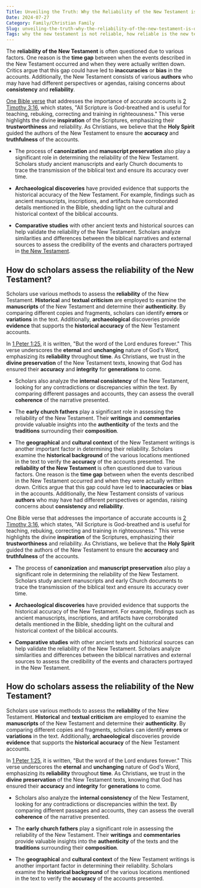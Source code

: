 ```yaml
---
Title: Unveiling the Truth: Why the Reliability of the New Testament is Questioned
Date: 2024-07-27
Category: Family/Christian Family
Slug: unveiling-the-truth-why-the-reliability-of-the-new-testament-is-questioned
Tags: why the new testament is not reliable, how reliable is the new testament, reliability of the new testament, how accurate is the new testament, new testament reliability, the reliability of the new testament, family, christian family
---
```

The **reliability of the New Testament** is often questioned due to various factors. One reason is the **time gap** between when the events described in the New Testament occurred and when they were actually written down. Critics argue that this gap could have led to **inaccuracies** or **bias** in the accounts. Additionally, the New Testament consists of various **authors** who may have had different perspectives or agendas, raising concerns about **consistency** and **reliability**.

[One Bible verse](/10-ways-christianity-transforms-daily-life-a-comprehensive-guide) that addresses the importance of accurate accounts is [2 Timothy 3:16](https://www.bibleref.com/2-Timothy/3/2-Timothy-3-16.html), which states, "All Scripture is God-breathed and is useful for teaching, rebuking, correcting and training in righteousness." This verse highlights the divine **inspiration** of the Scriptures, emphasizing their **trustworthiness** and reliability. As Christians, we believe that the **Holy Spirit** guided the authors of the New Testament to ensure the **accuracy** and **truthfulness** of the accounts.

- The process of **canonization** and **manuscript preservation** also play a significant role in determining the reliability of the New Testament. Scholars study ancient manuscripts and early Church documents to trace the transmission of the biblical text and ensure its accuracy over time.
  
- **Archaeological discoveries** have provided evidence that supports the historical accuracy of the New Testament. For example, findings such as ancient manuscripts, inscriptions, and artifacts have corroborated details mentioned in the Bible, shedding light on the cultural and historical context of the biblical accounts.
  
- **Comparative studies** with other ancient texts and historical sources can help validate the reliability of the New Testament. Scholars analyze similarities and differences between the biblical narratives and external sources to assess the credibility of the events and characters portrayed in [the New Testament](/unveiling-the-gospel-of-thomas-ultimate-guide-and-pdf-download).


## How do scholars assess the reliability of the New Testament?

Scholars use various methods to assess the **reliability** of the New Testament. **Historical** and **textual criticism** are employed to examine the **manuscripts** of the New Testament and determine their **authenticity**. By comparing different copies and fragments, scholars can identify **errors** or **variations** in the text. Additionally, **archaeological** discoveries provide **evidence** that supports the **historical accuracy** of the New Testament accounts.

In [1 Peter 1:25](https://www.bibleref.com/1-Peter/1/1-Peter-1-25.html), it is written, "But the word of the Lord endures forever." This verse underscores the **eternal** and **unchanging** nature of God's Word, emphasizing its **reliability** throughout **time**. As Christians, we trust in the **divine preservation** of the New Testament texts, knowing that God has ensured their **accuracy** and **integrity** for **generations** to come.

- Scholars also analyze the **internal consistency** of the New Testament, looking for any contradictions or discrepancies within the text. By comparing different passages and accounts, they can assess the overall **coherence** of the narrative presented.

- The **early church fathers** play a significant role in assessing the reliability of the New Testament. Their **writings** and **commentaries** provide valuable insights into the **authenticity** of the texts and the **traditions** surrounding their **composition**.

- The **geographical** and **cultural context** of the New Testament writings is another important factor in determining their reliability. Scholars examine the **historical background** of the various locations mentioned in the text to verify the **accuracy** of the accounts presented.
The **reliability of the New Testament** is often questioned due to various factors. One reason is the **time gap** between when the events described in the New Testament occurred and when they were actually written down. Critics argue that this gap could have led to **inaccuracies** or **bias** in the accounts. Additionally, the New Testament consists of various **authors** who may have had different perspectives or agendas, raising concerns about **consistency** and **reliability**.

One Bible verse that addresses the importance of accurate accounts is [2 Timothy 3:16](https://www.bibleref.com/2-Timothy/3/2-Timothy-3-16.html), which states, "All Scripture is God-breathed and is useful for teaching, rebuking, correcting and training in righteousness." This verse highlights the divine **inspiration** of the Scriptures, emphasizing their **trustworthiness** and reliability. As Christians, we believe that the **Holy Spirit** guided the authors of the New Testament to ensure the **accuracy** and **truthfulness** of the accounts.

- The process of **canonization** and **manuscript preservation** also play a significant role in determining the reliability of the New Testament. Scholars study ancient manuscripts and early Church documents to trace the transmission of the biblical text and ensure its accuracy over time.
  
- **Archaeological discoveries** have provided evidence that supports the historical accuracy of the New Testament. For example, findings such as ancient manuscripts, inscriptions, and artifacts have corroborated details mentioned in the Bible, shedding light on the cultural and historical context of the biblical accounts.
  
- **Comparative studies** with other ancient texts and historical sources can help validate the reliability of the New Testament. Scholars analyze similarities and differences between the biblical narratives and external sources to assess the credibility of the events and characters portrayed in the New Testament.


## How do scholars assess the reliability of the New Testament?

Scholars use various methods to assess the **reliability** of the New Testament. **Historical** and **textual criticism** are employed to examine the **manuscripts** of the New Testament and determine their **authenticity**. By comparing different copies and fragments, scholars can identify **errors** or **variations** in the text. Additionally, **archaeological** discoveries provide **evidence** that supports the **historical accuracy** of the New Testament accounts.

In [1 Peter 1:25](https://www.bibleref.com/1-Peter/1/1-Peter-1-25.html), it is written, "But the word of the Lord endures forever." This verse underscores the **eternal** and **unchanging** nature of God's Word, emphasizing its **reliability** throughout **time**. As Christians, we trust in the **divine preservation** of the New Testament texts, knowing that God has ensured their **accuracy** and **integrity** for **generations** to come.

- Scholars also analyze the **internal consistency** of the New Testament, looking for any contradictions or discrepancies within the text. By comparing different passages and accounts, they can assess the overall **coherence** of the narrative presented.

- The **early church fathers** play a significant role in assessing the reliability of the New Testament. Their **writings** and **commentaries** provide valuable insights into the **authenticity** of the texts and the **traditions** surrounding their **composition**.

- The **geographical** and **cultural context** of the New Testament writings is another important factor in determining their reliability. Scholars examine the **historical background** of the various locations mentioned in the text to verify the **accuracy** of the accounts presented.
